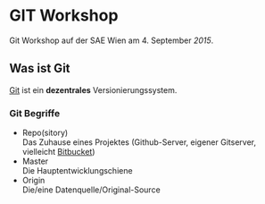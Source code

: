 GIT Workshop 
============

Git Workshop auf der SAE Wien am 4. September *2015*.


Was ist Git
-----------

[Git](www.git-scm.com) ist ein **dezentrales** Versionierungssystem.


### Git Begriffe

* Repo(sitory)  
  Das Zuhause eines Projektes (Github-Server, eigener Gitserver, vielleicht [Bitbucket](http://www.bitbucket.com))
* Master  
  Die Hauptentwicklungschiene
* Origin  
  Die/eine Datenquelle/Original-Source

